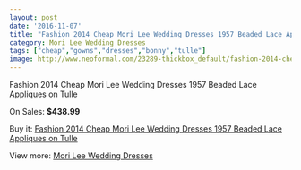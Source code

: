 ```yaml
---
layout: post
date: '2016-11-07'
title: "Fashion 2014 Cheap Mori Lee Wedding Dresses 1957 Beaded Lace Appliques on Tulle"
category: Mori Lee Wedding Dresses
tags: ["cheap","gowns","dresses","bonny","tulle"]
image: http://www.neoformal.com/23289-thickbox_default/fashion-2014-cheap-mori-lee-wedding-dresses-1957-beaded-lace-appliques-on-tulle.jpg
---
```

Fashion 2014 Cheap Mori Lee Wedding Dresses 1957 Beaded Lace Appliques on Tulle

On Sales: **$438.99**
<a href="https://www.neoformal.com/en/mori-lee-wedding-dresses-2014/7815-fashion-2014-cheap-mori-lee-wedding-dresses-1957-beaded-lace-appliques-on-tulle.html"><amp-img layout="responsive" width="600" height="600" src="//www.neoformal.com/23289-thickbox_default/fashion-2014-cheap-mori-lee-wedding-dresses-1957-beaded-lace-appliques-on-tulle.jpg" alt="Fashion 2014 Cheap Mori Lee Wedding Dresses 1957 Beaded Lace Appliques on Tulle 0" /></a>
<a href="https://www.neoformal.com/en/mori-lee-wedding-dresses-2014/7815-fashion-2014-cheap-mori-lee-wedding-dresses-1957-beaded-lace-appliques-on-tulle.html"><amp-img layout="responsive" width="600" height="600" src="//www.neoformal.com/23290-thickbox_default/fashion-2014-cheap-mori-lee-wedding-dresses-1957-beaded-lace-appliques-on-tulle.jpg" alt="Fashion 2014 Cheap Mori Lee Wedding Dresses 1957 Beaded Lace Appliques on Tulle 1" /></a>
<a href="https://www.neoformal.com/en/mori-lee-wedding-dresses-2014/7815-fashion-2014-cheap-mori-lee-wedding-dresses-1957-beaded-lace-appliques-on-tulle.html"><amp-img layout="responsive" width="600" height="600" src="//www.neoformal.com/23291-thickbox_default/fashion-2014-cheap-mori-lee-wedding-dresses-1957-beaded-lace-appliques-on-tulle.jpg" alt="Fashion 2014 Cheap Mori Lee Wedding Dresses 1957 Beaded Lace Appliques on Tulle 2" /></a>
<a href="https://www.neoformal.com/en/mori-lee-wedding-dresses-2014/7815-fashion-2014-cheap-mori-lee-wedding-dresses-1957-beaded-lace-appliques-on-tulle.html"><amp-img layout="responsive" width="600" height="600" src="//www.neoformal.com/23292-thickbox_default/fashion-2014-cheap-mori-lee-wedding-dresses-1957-beaded-lace-appliques-on-tulle.jpg" alt="Fashion 2014 Cheap Mori Lee Wedding Dresses 1957 Beaded Lace Appliques on Tulle 3" /></a>

Buy it: [Fashion 2014 Cheap Mori Lee Wedding Dresses 1957 Beaded Lace Appliques on Tulle](https://www.neoformal.com/en/mori-lee-wedding-dresses-2014/7815-fashion-2014-cheap-mori-lee-wedding-dresses-1957-beaded-lace-appliques-on-tulle.html "Fashion 2014 Cheap Mori Lee Wedding Dresses 1957 Beaded Lace Appliques on Tulle")

View more: [Mori Lee Wedding Dresses](https://www.neoformal.com/en/67-mori-lee-wedding-dresses-2014 "Mori Lee Wedding Dresses")
